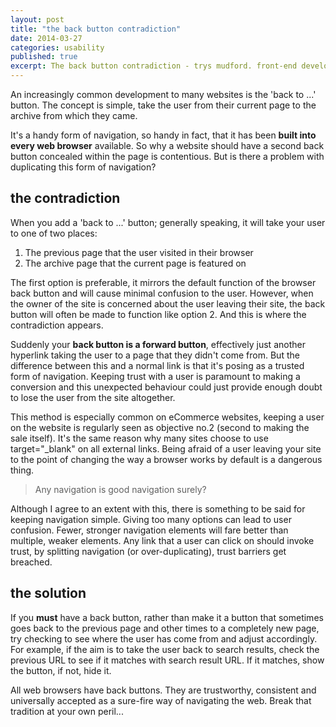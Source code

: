 ```yaml
---
layout: post
title: "the back button contradiction"
date: 2014-03-27
categories: usability
published: true
excerpt: The back button contradiction - trys mudford. front-end developer in Sussex
---
```


An increasingly common development to many websites is the 'back to ...' button. The concept is simple, take the user from their current page to the archive from which they came.

It's a handy form of navigation, so handy in fact, that it has been **built into every web browser** available. So why a website should have a second back button concealed within the page is contentious. But is there a problem with duplicating this form of navigation?

## the contradiction

When you add a 'back to ...' button; generally speaking, it will take your user to one of two places:

1. The previous page that the user visited in their browser
2. The archive page that the current page is featured on

The first option is preferable, it mirrors the default function of the browser back button and will cause minimal confusion to the user. However, when the owner of the site is concerned about the user leaving their site, the back button will often be made to function like option 2. And this is where the contradiction appears.

Suddenly your **back button is a forward button**, effectively just another hyperlink taking the user to a page that they didn't come from. But the difference between this and a normal link is that it's posing as a trusted form of navigation. Keeping trust with a user is paramount to making a conversion and this unexpected behaviour could just provide enough doubt to lose the user from the site altogether.

This method is especially common on eCommerce websites, keeping a user on the website is regularly seen as objective no.2 (second to making the sale itself). It's the same reason why many sites choose to use target="_blank" on all external links. Being afraid of a user leaving your site to the point of changing the way a browser works by default is a dangerous thing.

> Any navigation is good navigation surely?

Although I agree to an extent with this, there is something to be said for keeping navigation simple. Giving too many options can lead to user confusion. Fewer, stronger navigation elements will fare better than multiple, weaker elements. Any link that a user can click on should invoke trust, by splitting navigation (or over-duplicating), trust barriers get breached.

## the solution

If you **must** have a back button, rather than make it a button that sometimes goes back to the previous page and other times to a completely new page, try checking to see where the user has come from and adjust accordingly. For example, if the aim is to take the user back to search results, check the previous URL to see if it matches with search result URL. If it matches, show the button, if not, hide it.

All web browsers have back buttons. They are trustworthy, consistent and universally accepted as a sure-fire way of navigating the web. Break that tradition at your own peril...